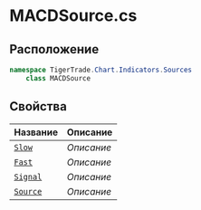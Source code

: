 
# MACDSource.cs
## Расположение
```csharp
namespace TigerTrade.Chart.Indicators.Sources  
    class MACDSource
```

## Свойства
| Название | Описание |
| --- | --- |
| [`Slow`](./svoistva/Slow.md) | *Описание* |
| [`Fast`](./svoistva/Fast.md) | *Описание* |
| [`Signal`](./svoistva/Signal.md) | *Описание* |
| [`Source`](./svoistva/Source.md) | *Описание* |
